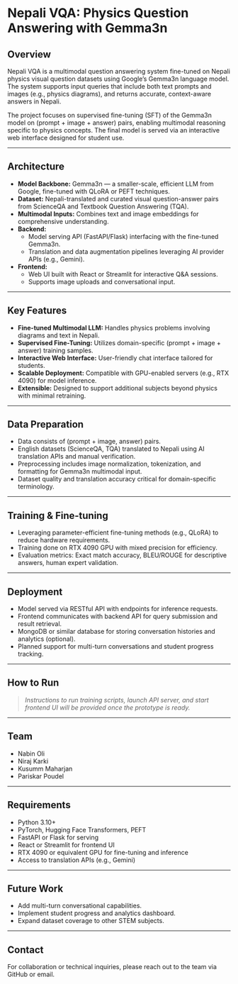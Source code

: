 # Nepali VQA: Physics Question Answering with Gemma3n

## Overview

Nepali VQA is a multimodal question answering system fine-tuned on Nepali physics visual question datasets using Google’s Gemma3n language model. The system supports input queries that include both text prompts and images (e.g., physics diagrams), and returns accurate, context-aware answers in Nepali.

The project focuses on supervised fine-tuning (SFT) of the Gemma3n model on (prompt + image + answer) pairs, enabling multimodal reasoning specific to physics concepts. The final model is served via an interactive web interface designed for student use.

---

## Architecture

- **Model Backbone:** Gemma3n — a smaller-scale, efficient LLM from Google, fine-tuned with QLoRA or PEFT techniques.
- **Dataset:** Nepali-translated and curated visual question-answer pairs from ScienceQA and Textbook Question Answering (TQA).
- **Multimodal Inputs:** Combines text and image embeddings for comprehensive understanding.
- **Backend:**  
  - Model serving API (FastAPI/Flask) interfacing with the fine-tuned Gemma3n.  
  - Translation and data augmentation pipelines leveraging AI provider APIs (e.g., Gemini).
- **Frontend:**  
  - Web UI built with React or Streamlit for interactive Q&A sessions.  
  - Supports image uploads and conversational input.

---

## Key Features

- **Fine-tuned Multimodal LLM:** Handles physics problems involving diagrams and text in Nepali.
- **Supervised Fine-Tuning:** Utilizes domain-specific (prompt + image + answer) training samples.
- **Interactive Web Interface:** User-friendly chat interface tailored for students.
- **Scalable Deployment:** Compatible with GPU-enabled servers (e.g., RTX 4090) for model inference.
- **Extensible:** Designed to support additional subjects beyond physics with minimal retraining.

---

## Data Preparation

- Data consists of (prompt + image, answer) pairs.  
- English datasets (ScienceQA, TQA) translated to Nepali using AI translation APIs and manual verification.  
- Preprocessing includes image normalization, tokenization, and formatting for Gemma3n multimodal input.  
- Dataset quality and translation accuracy critical for domain-specific terminology.

---

## Training & Fine-tuning

- Leveraging parameter-efficient fine-tuning methods (e.g., QLoRA) to reduce hardware requirements.  
- Training done on RTX 4090 GPU with mixed precision for efficiency.  
- Evaluation metrics: Exact match accuracy, BLEU/ROUGE for descriptive answers, human expert validation.

---

## Deployment

- Model served via RESTful API with endpoints for inference requests.  
- Frontend communicates with backend API for query submission and result retrieval.  
- MongoDB or similar database for storing conversation histories and analytics (optional).  
- Planned support for multi-turn conversations and student progress tracking.

---

## How to Run

> *Instructions to run training scripts, launch API server, and start frontend UI will be provided once the prototype is ready.*

---

## Team

- Nabin Oli  
- Niraj Karki  
- Kusumm Maharjan  
- Pariskar Poudel  

---

## Requirements

- Python 3.10+  
- PyTorch, Hugging Face Transformers, PEFT  
- FastAPI or Flask for serving  
- React or Streamlit for frontend UI  
- RTX 4090 or equivalent GPU for fine-tuning and inference  
- Access to translation APIs (e.g., Gemini)

---

## Future Work

- Add multi-turn conversational capabilities.  
- Implement student progress and analytics dashboard.  
- Expand dataset coverage to other STEM subjects.

---

## Contact

For collaboration or technical inquiries, please reach out to the team via GitHub or email.

